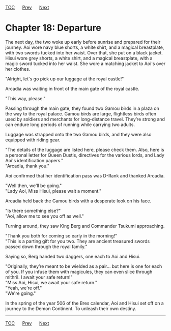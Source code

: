 [TOC](../readme.md)&nbsp;&nbsp;&nbsp;&nbsp;&nbsp;&nbsp;[Prev](Section_0017.md)&nbsp;&nbsp;&nbsp;&nbsp;&nbsp;&nbsp;[Next](Section_0019.md)



# Chapter 18: Departure

The next day, the two woke up early before sunrise and prepared for
their journey. Aoi wore navy blue shorts, a white shirt, and a magical
breastplate, with two swords tucked into her waist. Over that, she put
on a black jacket. Hisui wore grey shorts, a white shirt, and a magical
breastplate, with a magic sword tucked into her waist. She wore a
matching jacket to Aoi's over her clothes.  
  
"Alright, let's go pick up our luggage at the royal castle!"  
  
Arcadia was waiting in front of the main gate of the royal castle.  
  
"This way, please."  
  
Passing through the main gate, they found two Gamou birds in a plaza on
the way to the royal palace. Gamou birds are large, flightless birds
often used by soldiers and merchants for long-distance travel. They’re
strong and can endure long periods of running while carrying two
adults.  
  
Luggage was strapped onto the two Gamou birds, and they were also
equipped with riding gear.  
  
"The details of the luggage are listed here, please check them. Also,
here is a personal letter for Queen Dustis, directives for the various
lords, and Lady Aoi's identification papers."  
"Arcadia, thank you."  
  
Aoi confirmed that her identification pass was D-Rank and thanked
Arcadia.  
  
"Well then, we'll be going."  
"Lady Aoi, Miss Hisui, please wait a moment."  
  
Arcadia held back the Gamou birds with a desperate look on his face.  
  
"Is there something else?"  
"Aoi, allow me to see you off as well."  
  
Turning around, they saw King Berg and Commander Tsukumi approaching.  
  
"Thank you both for coming so early in the morning!"  
"This is a parting gift for you two. They are ancient treasured swords
passed down through the royal family."  
  
Saying so, Berg handed two daggers, one each to Aoi and Hisui.  
  
"Originally, they’re meant to be wielded as a pair... but here is one
for each of you. If you infuse them with magicules, they can even slice
through mithril. I await your safe return!"  
"Miss Aoi, Hisui, we await your safe return."  
"Yeah, we're off."  
"We're going."  
  
In the spring of the year 506 of the Bres calendar, Aoi and Hisui set
off on a journey to the Demon Continent. To unleash their own destiny.  
  
  
  


---
[TOC](../readme.md)&nbsp;&nbsp;&nbsp;&nbsp;&nbsp;&nbsp;[Prev](Section_0017.md)&nbsp;&nbsp;&nbsp;&nbsp;&nbsp;&nbsp;[Next](Section_0019.md)

